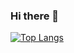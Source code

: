 ### Hi there 👋
[![Top Langs](https://github-readme-stats.vercel.app/api/top-langs/?username=skywardsyntax&layout=compact&count_private=true)](https://github.com/anuraghazra/github-readme-stats)


